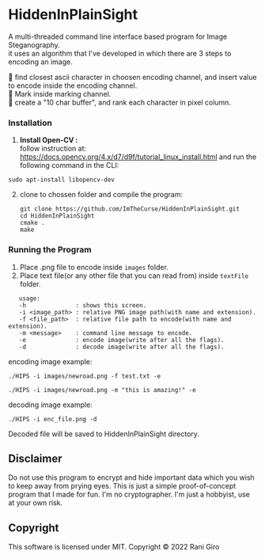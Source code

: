 # HiddenInPlainSight

A multi-threaded command line interface based program for Image Steganography.<br>
it uses an algorithm that I've developed in which there are 3 steps to encoding an image.

:mag_right:  find closest ascii character in choosen encoding channel, and insert value to encode inside the encoding channel.<br>
:pushpin: Mark inside marking channel.<br>
:bookmark_tabs: create a "10 char buffer", and rank each character in pixel column.


### Installation
1. <b>Install Open-CV : </b><br>
follow instruction at:
https://docs.opencv.org/4.x/d7/d9f/tutorial_linux_install.html
and run the following command in the CLI:
```
sudo apt-install libopencv-dev
```
2. clone to chossen folder and compile the program:
   ```
   git clone https://github.com/ImTheCurse/HiddenInPlainSight.git
   cd HiddenInPlainSight
   cmake .
   make
   ```
### Running the Program
1. Place .png file to encode inside ```images``` folder.
2. Place text file(or any other file that you can read from) inside ```textFile``` folder.

```
   usage:
   -h              : shows this screen.
   -i <image_path> : relative PNG image path(with name and extension).
   -f <file_path>  : relative file path to encode(with name and extension).
   -m <message>    : command line message to encode.
   -e              : encode image(write after all the flags).
   -d              : decode image(write after all the flags).
```

encoding image example:
```
./HIPS -i images/newroad.png -f test.txt -e
```
```
./HIPS -i images/newroad.png -m "this is amazing!" -e
```
decoding image example:
```
./HIPS -i enc_file.png -d
```
Decoded file will be saved to HiddenInPlainSight directory.

## Disclaimer

Do not use this program to encrypt and hide important data which you wish to keep away from prying eyes. This is just a simple proof-of-concept program that I made for fun.
I'm no cryptographer. I'm just a hobbyist, use at your own risk.

## Copyright

This software is licensed under MIT. Copyright © 2022 Rani Giro

